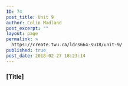 ```yaml
---
ID: 74
post_title: Unit 9
author: Colin Madland
post_excerpt: ""
layout: page
permalink: >
  https://create.twu.ca/ldrs664-su18/unit-9/
published: true
post_date: 2018-02-27 18:23:14
---
```

### [Title]
